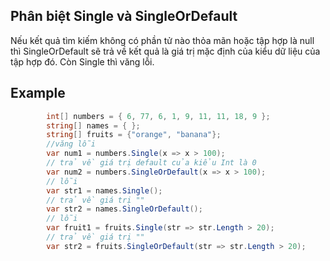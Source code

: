 ## Phân biệt Single và SingleOrDefault
Nếu kết quả tìm kiếm không có phần tử nào thỏa mãn hoặc tập hợp là null thì SingleOrDefault sẽ trả về kết quả là giá trị mặc định của kiểu dữ liệu của tập hợp đó. Còn Single thì văng lỗi.
## Example
````cs
        int[] numbers = { 6, 77, 6, 1, 9, 11, 11, 18, 9 };
        string[] names = { };
        string[] fruits = {"orange", "banana"};
        //văng lỗi
        var num1 = numbers.Single(x => x > 100);
        // trả về giá trị default của kiểu Int là 0
        var num2 = numbers.SingleOrDefault(x => x > 100);
        // lỗi
        var str1 = names.Single();
        // trả về giá trị ""
        var str2 = names.SingleOrDefault();
        // lỗi
        var fruit1 = fruits.Single(str => str.Length > 20);
        // trả về giá trị ""
        var str2 = fruits.SingleOrDefault(str => str.Length > 20);
````